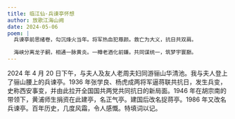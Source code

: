 ```yaml
---
title: 临江仙·兵谏亭怀想
author: 放歌江海山阙
date: 2024-05-06
poem: |
  兵谏亭前思绪卷，勾沉烽火当年。将军热血犯尊颜。救亡为大义，抗日共双肩。

  海峡分离龙子嗣，相通一脉黄炎。一樽老酒化前嫌。共同谋统一，筑梦宇寰巅。
---
```


2024 年 4 月 20 日下午，与夫人及友人老周夫妇同游骊山华清池。我与夫人登上了骊山腰上的兵谏亭。1936 年张学良、杨虎成两将军逼蒋联共抗日，发生兵变，史称西安事变，并由此拉开全国国共两党共同抗日的新局面。1946 年在胡宗南的带领下，黄浦师生捐资在此建亭，名正气亭。建国后改名捉蒋亭。1986 年又改名兵谏亭。百年历史，几度风霜，令人感慨。特填词以记。
